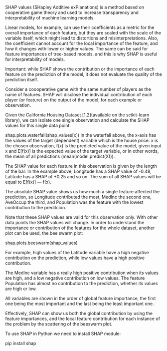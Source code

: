 SHAP values (SHapley Additive exPlanations) is a method based on cooperative game theory and used to increase transparency and interpretability of machine learning models.

Linear models, for example, can use their coefficients as a metric for the overall importance of each feature, but they are scaled with the scale of the variable itself, which might lead to distortions and misinterpretations. Also, the coefficient cannot account for the local importance of the feature, and how it changes with lower or higher values. The same can be said for feature importances of tree-based models, and this is why SHAP is useful for interpretability of models.

Important: while SHAP shows the contribution or the importance of each feature on the prediction of the model, it does not evaluate the quality of the prediction itself.

Consider a coooperative game with the same number of players as the name of features. SHAP will disclose the individual contribution of each player (or feature) on the output of the model, for each example or observation.

Given the California Housing Dataset [1,2](available on the scikit-learn library), we can isolate one single observation and calculate the SHAP values for this single data point:

shap.plots.waterfall(shap_values[x])
In the waterfall above, the x-axis has the values of the target (dependent) variable which is the house price. x is the chosen observation, f(x) is the predicted value of the model, given input x and E[f(x)] is the expected value of the target variable, or in other words, the mean of all predictions (mean(model.predict(X))).

The SHAP value for each feature in this observation is given by the length of the bar. In the example above, Longitude has a SHAP value of -0.48, Latitude has a SHAP of +0.25 and so on. The sum of all SHAP values will be equal to E[f(x)] — f(x).

The absolute SHAP value shows us how much a single feature affected the prediction, so Longitude contributed the most, MedInc the second one, AveOccup the third, and Population was the feature with the lowest contribution to the preditcion.

Note that these SHAP values are valid for this observation only. With other data points the SHAP values will change. In order to understand the importance or contribution of the features for the whole dataset, another plot can be used, the bee swarm plot:

shap.plots.beeswarm(shap_values)

For example, high values of the Latitude variable have a high negative contribution on the prediction, while low values have a high positive contribution.

The MedInc variable has a really high positive contribution when its values are high, and a low negative contribution on low values. The feature Population has almost no contribution to the prediction, whether its values are high or low.

All variables are shown in the order of global feature importance, the first one being the most important and the last being the least important one.

Effectively, SHAP can show us both the global contribution by using the feature importances, and the local feature contribution for each instance of the problem by the scattering of the beeswarm plot.

To use SHAP in Python we need to install SHAP module:

pip install shap

